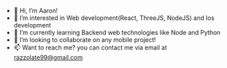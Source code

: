 - 👋 Hi, I’m Aaron!
- 👀 I’m interested in Web development(React, ThreeJS, NodeJS) and Ios development
- 🌱 I’m currently learning Backend web technologies like Node and Python
- 💞️ I’m looking to collaborate on any mobile project!
- 📫 Want to reach me? you can contact me via email at razzolate99@gmail.com

<!---
Razzolate99/Razzolate99 is a ✨ special ✨ repository because its `README.md` (this file) appears on your GitHub profile.
You can click the Preview link to take a look at your changes.
--->
